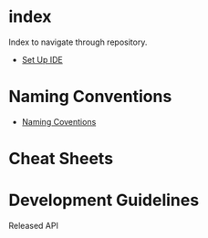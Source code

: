 # index
Index to navigate through repository.

- [Set Up IDE](https://github.com/zzvikesh/index/blob/main/Set%20Up%20IDE.md)

# Naming Conventions
- [Naming Coventions](https://github.com/zzvikesh/index/blob/main/NamingConventions.md)

# Cheat Sheets


# Development Guidelines
Released API

